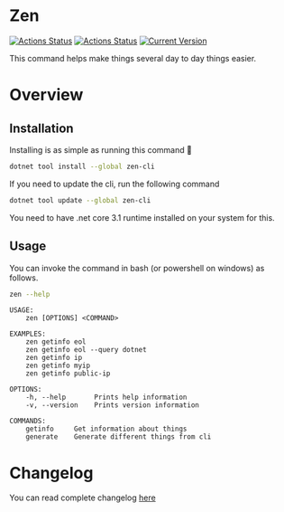 # Zen
[![Actions Status](https://github.com/WajahatAliAbid/zen-cli/workflows/.NET%20Core%20Build/badge.svg?branch=main)](https://github.com/WajahatAliAbid/zen-cli/actions) [![Actions Status](https://github.com/WajahatAliAbid/zen-cli/workflows/.NET%20Core%20Publish/badge.svg)](https://github.com/WajahatAliAbid/zen-cli/actions) [![Current Version](https://img.shields.io/badge/Version-1.2.2-brightgreen?logo=nuget&labelColor=30363D)](./CHANGELOG.md#122--2021-10-03)

This command helps make things several day to day things easier.

# Overview
## Installation
Installing is as simple as running this command 🤟
```bash
dotnet tool install --global zen-cli
```
If you need to update the cli, run the following command
```bash
dotnet tool update --global zen-cli
```
You need to have .net core 3.1 runtime installed on your system for this.

## Usage
You can invoke the command in bash (or powershell on windows) as follows.
```bash
zen --help
```

```
USAGE:
    zen [OPTIONS] <COMMAND>

EXAMPLES:
    zen getinfo eol
    zen getinfo eol --query dotnet
    zen getinfo ip
    zen getinfo myip
    zen getinfo public-ip

OPTIONS:
    -h, --help       Prints help information   
    -v, --version    Prints version information

COMMANDS:
    getinfo     Get information about things      
    generate    Generate different things from cli
```
# Changelog
You can read complete changelog [here](./CHANGELOG.md)